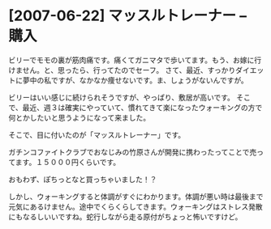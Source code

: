 # [2007-06-22] マッスルトレーナー – 購入


ビリーでモモの裏が筋肉痛です。痛くてガニマタで歩いてます。もう、お嫁に行けません。と、思ったら、行ってたのでセーフ。
さて、最近、すっかりダイエットに夢中の私ですが、なかなか痩せないです。ま、しょうがないんですが。

ビリーはいい感じに続けられそうですが、やっぱり、敷居が高いです。
そこで、最近、週３は確実にやっていて、慣れてきて楽になったウォーキングの方で何とかしたいと思うようになって来ました。

そこで、目に付いたのが「マッスルトレーナー」です。

ガチンコファイトクラブでおなじみの竹原さんが開発に携わったってことで売ってます。１５０００円くらいです。

おもわず、ぽちっとなと買っちゃいました！？

しかし、ウォーキングすると体調がすぐにわかります。体調が悪い時は最後まで元気にあるけません。途中でくらくらしてきます。ウォーキングはストレス発散にもなるしいいですね。蛇行しながら走る原付がちょっと怖いですけど。

